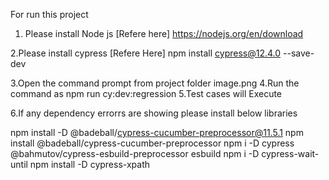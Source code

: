 For run this project 
1. Please install Node js 
 [Refere here]  https://nodejs.org/en/download

2.Please install cypress 
 [Refere Here] npm install cypress@12.4.0 --save-dev

3.Open the command prompt from project folder 
   image.png
4.Run the command as npm run cy:dev:regression 
5.Test cases will Execute 

6.If any dependency errorrs are showing please install below libraries 
 
npm install -D @badeball/cypress-cucumber-preprocessor@11.5.1 
npm install @badeball/cypress-cucumber-preprocessor 
npm i -D cypress @bahmutov/cypress-esbuild-preprocessor esbuild
npm i -D cypress-wait-until npm install -D cypress-xpath
